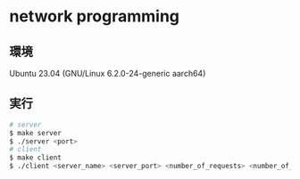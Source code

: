 # network programming

## 環境

Ubuntu 23.04 (GNU/Linux 6.2.0-24-generic aarch64)

## 実行

```sh
# server
$ make server
$ ./server <port>
# client
$ make client
$ ./client <server_name> <server_port> <number_of_requests> <number_of_threads>
```

